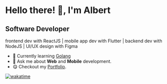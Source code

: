 # Hello there! 👋, I'm **Albert**

## **Software Developer**

frontend dev with ReactJS | mobile app dev with Flutter | backend dev with NodeJS | UI/UX design with Figma

 
- 🌱 Currently learning [Golang](https://go.dev/)
- 💬 Ask me about **Web** and **Mobile** development.
- :yum: Checkout my [Portfolio](https://albertferdinand-35269.web.app/). 
 

[![wakatime](https://wakatime.com/badge/user/3cfa813f-8a26-40a1-a461-4f6b1698a8e0.svg)](https://wakatime.com/@3cfa813f-8a26-40a1-a461-4f6b1698a8e0)  


